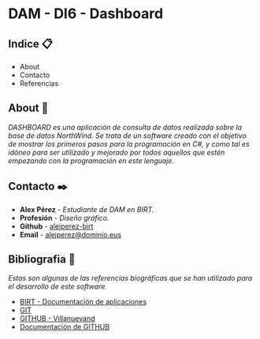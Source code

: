 # DAM - DI6 - Dashboard


## Indice 📋
+ About
+ Contacto
+ Referencias


## About 📄
_DASHBOARD es una aplicación de consulta de datos realizada sobre la base de datos NorthWind. Se trata de un software creado con el objetivo de mostrar los primeros pasos para la programación en C#, y como tal es idóneo para ser utilizado y mejorado por todos aquellos que estén empezando con la programación en este lenguaje._


## Contacto ✒️
+ **Alex Pérez** - _Estudiante de DAM en BIRT._
+ **Profesión** - _Diseño gráfico._
+ **Github** - [alejperez-birt](https://github.com/alejperez-birt)
+ **Email** - alejperez@dominio.eus


## Bibliografia 📖
_Estas son algunas de las referencias biográficas que se han utilizado para el desarrollo de este software_
+ [BIRT - Documentación de aplicaciones](https://ikastaroak.birt.eus/edu/es/DAM/DI/DI06/es_DAM_DI06_Contenidos/website_index.html)
+ [GIT](https://git-scm.com/)
+ [GITHUB - Villanuevand](https://gist.github.com/Villanuevand)
+ [Documentación de GITHUB](https://docs.github.com/es/get-started/writing-on-github/getting-started-with-writing-and-formatting-on-github/basic-writing-and-formatting-syntax)
